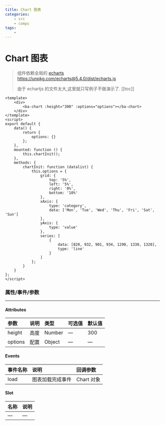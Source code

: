 ```yaml
---
title: Chart 图表
categories:
    - src
    - comps
tags:
    -
---
```


# Chart 图表

> 组件依赖全局的 [echarts](https://unpkg.com/echarts@5.4.0/dist/echarts.js) https://unpkg.com/echarts@5.4.0/dist/echarts.js
>
> 由于 echartjs 的文件太大,这里就只写例子不做演示了.
> [[toc]]

```vue
<template>
    <div>
        <ba-chart :height="300" :options="options"></ba-chart>
    </div>
</template>
<script>
export default {
    data() {
        return {
            options: {}
        };
    },
    mounted: function () {
        this.chartInit();
    },
    methods: {
        chartInit: function (datalist) {
            this.options = {
                grid: {
                    top: '5%',
                    left: '5%',
                    right: '0%',
                    bottom: '10%'
                },
                xAxis: {
                    type: 'category',
                    data: ['Mon', 'Tue', 'Wed', 'Thu', 'Fri', 'Sat', 'Sun']
                },
                yAxis: {
                    type: 'value'
                },
                series: [
                    {
                        data: [820, 932, 901, 934, 1290, 1330, 1320],
                        type: 'line'
                    }
                ]
            };
        }
    }
};
</script>
```

### 属性/事件/参数

---

#### Attributes

| 参数    | 说明 | 类型   | 可选值 | 默认值 |
| :------ | :--- | :----- | :----- | :----- |
| height  | 高度 | Number | —      | 300    |
| options | 配置 | Object | —      | —      |

#### Events

| 事件名称 | 说明             | 回调参数   |
| :------- | :--------------- | :--------- |
| load     | 图表加载完成事件 | Chart 对象 |

#### Slot

| 名称 | 说明 |
| :--- | :--- |
| —    | —    |
